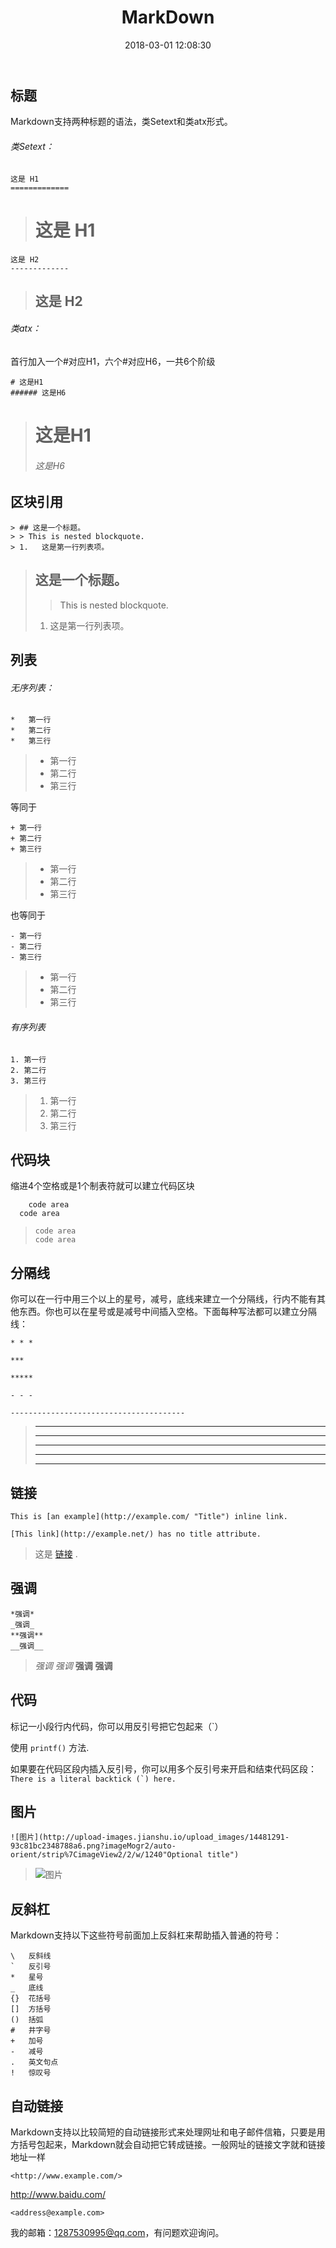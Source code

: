﻿---
title: MarkDown
date: 2018-03-01 12:08:30
tags: 
  - MarkDown
categories: 其他
---
标题
-------------
  
Markdown支持两种标题的语法，类Setext和类atx形式。

<!-- more -->

###### 类Setext：
```
这是 H1
=============
```
> 这是 H1
> =============

```
这是 H2
-------------
```
> 这是 H2
> -------------
###### 类atx：
首行加入一个#对应H1，六个#对应H6，一共6个阶级
```
# 这是H1
###### 这是H6
```
> # 这是H1
> ###### 这是H6

区块引用
---------
```
> ## 这是一个标题。
> > This is nested blockquote.
> 1.   这是第一行列表项。
```
> ## 这是一个标题。
> > This is nested blockquote.
> 1.   这是第一行列表项。

列表
---------
###### 无序列表：
```
*   第一行
*   第二行
*   第三行
```
> *   第一行
> *   第二行
> *   第三行

等同于
```
+ 第一行
+ 第二行
+ 第三行
```
> + 第一行
> + 第二行
> + 第三行

也等同于
```
- 第一行
- 第二行
- 第三行
```
> - 第一行
> - 第二行
> - 第三行

###### 有序列表
```
1. 第一行
2. 第二行
3. 第三行
```

> 1. 第一行
> 2. 第二行
> 3. 第三行

代码块
---------------
缩进4个空格或是1个制表符就可以建立代码区块
```
    code area
  code area
```

>     code area
>     code area

分隔线
--------------
你可以在一行中用三个以上的星号，减号，底线来建立一个分隔线，行内不能有其他东西。你也可以在星号或是减号中间插入空格。下面每种写法都可以建立分隔线：
```
* * *

***

*****

- - -

---------------------------------------

```

> * * *
> ***
> *****
> - - -
> ---------------------------------------

链接
-----------------------------
```
This is [an example](http://example.com/ "Title") inline link.

[This link](http://example.net/) has no title attribute.
```

> 这是 [链接](http://www.baidu.com/ "百度") .

强调
---------------------------
```
*强调*
_强调_
**强调**
__强调__
```
> *强调*
> _强调_
> **强调**
> __强调__

代码
--------------------

标记一小段行内代码，你可以用反引号把它包起来（`）

使用 `printf()` 方法.

如果要在代码区段内插入反引号，你可以用多个反引号来开启和结束代码区段：
``There is a literal backtick (`) here.``

图片
-------------------

```
![图片](http://upload-images.jianshu.io/upload_images/14481291-93c81bc2348788a6.png?imageMogr2/auto-orient/strip%7CimageView2/2/w/1240"Optional title")
```

> ![图片](http://upload-images.jianshu.io/upload_images/14481291-93c81bc2348788a6.png?imageMogr2/auto-orient/strip%7CimageView2/2/w/1240 "异常")

反斜杠
-------------------------

Markdown支持以下这些符号前面加上反斜杠来帮助插入普通的符号：
```
\   反斜线
`   反引号
*   星号
_   底线
{}  花括号
[]  方括号
()  括弧
#   井字号
+   加号
-   减号
.   英文句点
!   惊叹号
```

自动链接
------------------------

Markdown支持以比较简短的自动链接形式来处理网址和电子邮件信箱，只要是用方括号包起来，Markdown就会自动把它转成链接。一般网址的链接文字就和链接地址一样
```
<http://www.example.com/>
```

<http://www.baidu.com/>

```
<address@example.com>
```

我的邮箱：<1287530995@qq.com>，有问题欢迎询问。

